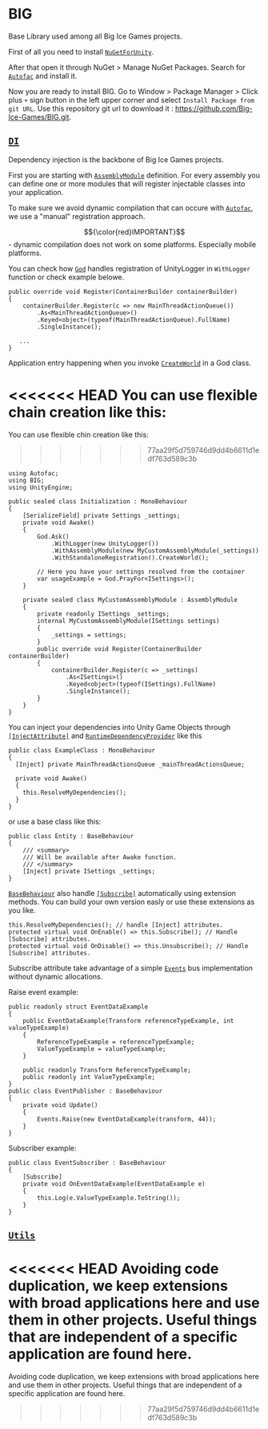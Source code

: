 # BIG

Base Library used among all Big Ice Games projects.

First of all you need to install <a href="https://github.com/GlitchEnzo/NuGetForUnity" target="_blank">`NuGetForUnity`</a>.

After that open it through NuGet > Manage NuGet Packages.
Search for <a href="https://github.com/autofac/Autofac" target="_blank">`Autofac`</a> and install it.

Now you are ready to install BIG.
Go to Window > Package Manager > Click plus `+` sign button in the left upper corner and select `Install Package from git URL`.
Use this repository git url to download it : https://github.com/Big-Ice-Games/BIG.git.

## <a href="https://github.com/Big-Ice-Games/BIG/tree/main/Runtime/DI" target="_blank">`DI`</a>
Dependency injection is the backbone of Big Ice Games projects.

First you are starting with <a href="https://github.com/Big-Ice-Games/BIG/blob/main/Runtime/DI/AssemblyModule.cs" target="_blank">`AssemblyModule`</a> definition.
For every assembly you can define one or more modules that will register injectable classes into your application.

To make sure we avoid dynamic compilation that can occure with <a href="https://github.com/autofac/Autofac" target="_blank">`Autofac`</a>, we use a 
"manual" registration approach. 

$${\color{red}IMPORTANT}$$ - dynamic compilation does not work on some platforms. Especially mobile platforms.

You can check how <a href="https://github.com/Big-Ice-Games/BIG/blob/main/Runtime/DI/God.cs" target="_blank">`God`</a> handles registration of UnityLogger in `WithLogger` function or check example belowe.

```
public override void Register(ContainerBuilder containerBuilder)
{
    containerBuilder.Register(c => new MainThreadActionQueue())
        .As<MainThreadActionQueue>()
        .Keyed<object>(typeof(MainThreadActionQueue).FullName)
        .SingleInstance();

   ...
}
```

Application entry happening when you invoke <a href="https://github.com/Big-Ice-Games/BIG/blob/main/Runtime/DI/God.cs" target="_blank">`CreateWorld`</a> in a God class.

<<<<<<< HEAD
You can use flexible chain creation like this:
=======
You can use flexible chin creation like this:
>>>>>>> 77aa29f5d759746d9dd4b6611d1edf763d589c3b

```
using Autofac;
using BIG;
using UnityEngine;

public sealed class Initialization : MonoBehaviour
{
    [SerializeField] private Settings _settings;
    private void Awake()
    {
        God.Ask()
            .WithLogger(new UnityLogger())
            .WithAssemblyModule(new MyCustomAssemblyModule(_settings))
            .WithStandaloneRegistration().CreateWorld();

        // Here you have your settings resolved from the container
        var usageExample = God.PrayFor<ISettings>();
    }
    
    private sealed class MyCustomAssemblyModule : AssemblyModule
    {
        private readonly ISettings _settings;
        internal MyCustomAssemblyModule(ISettings settings)
        {
            _settings = settings;
        }
        public override void Register(ContainerBuilder containerBuilder)
        {
            containerBuilder.Register(c => _settings)
                .As<ISettings>()
                .Keyed<object>(typeof(ISettings).FullName)
                .SingleInstance();
        }
    }
}
```

You can inject your dependencies into Unity Game Objects through <a href="https://github.com/Big-Ice-Games/BIG/blob/main/Runtime/DI/InjectAttribute.cs" target="_blank">`[InjectAttribute]`</a> and <a href="https://github.com/Big-Ice-Games/BIG/blob/main/Runtime/DI/RuntimeDependencyProvider.cs" target="_blank">`RuntimeDependencyProvider`</a> like this

```
public class ExampleClass : MonoBehaviour
{
  [Inject] private MainThreadActionsQueue _mainThreadActionsQueue;

  private void Awake()
  {
    this.ResolveMyDependencies();
  }
}
```
or use a base class like this:

```
public class Entity : BaseBehaviour
{
    /// <summary>
    /// Will be available after Awake function.
    /// </summary>
    [Inject] private ISettings _settings;
}
```

<a href="https://github.com/Big-Ice-Games/BIG/blob/main/Runtime/Unity/BaseBehaviour.cs" target="_blank">`BaseBehaviour`</a> also handle <a href="https://github.com/Big-Ice-Games/BIG/blob/main/Runtime/Events/SubscribeAttribute.cs" target="_blank">`[Subscribe]`</a>
automatically using extension methods. You can build your own version easly or use these extensions as you like.

```
this.ResolveMyDependencies(); // handle [Inject] attributes.
protected virtual void OnEnable() => this.Subscribe(); // Handle [Subscribe] attributes.
protected virtual void OnDisable() => this.Unsubscribe(); // Handle [Subscribe] attributes.
```

Subscribe attribute take advantage of a simple <a href="https://github.com/Big-Ice-Games/BIG/blob/main/Runtime/Events/Events.cs" target="_blank">`Events`</a> bus implementation without dynamic allocations.

Raise event example: 
```
public readonly struct EventDataExample
{
    public EventDataExample(Transform referenceTypeExample, int valueTypeExample)
    {
        ReferenceTypeExample = referenceTypeExample;
        ValueTypeExample = valueTypeExample;
    }
    
    public readonly Transform ReferenceTypeExample;
    public readonly int ValueTypeExample;
}
public class EventPublisher : BaseBehaviour
{
    private void Update()
    {
        Events.Raise(new EventDataExample(transform, 44));
    }
}
```
Subscriber example:

```
public class EventSubscriber : BaseBehaviour
{
    [Subscribe]
    private void OnEventDataExample(EventDataExample e)
    {
        this.Log(e.ValueTypeExample.ToString());
    }
}
```

## <a href="https://github.com/Big-Ice-Games/BIG/tree/main/Runtime/Utils" target="_blank">`Utils`</a>
<<<<<<< HEAD
Avoiding code duplication, we keep extensions with broad applications here and use them in other projects. Useful things that are independent of a specific application are found here.
=======
Avoiding code duplication, we keep extensions with broad applications here and use them in other projects. Useful things that are independent of a specific application are found here.
>>>>>>> 77aa29f5d759746d9dd4b6611d1edf763d589c3b
